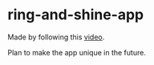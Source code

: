 # ring-and-shine-app
 
Made by following this [video](https://www.youtube.com/watch?v=1b8H7UXJ6Co).

Plan to make the app unique in the future.

